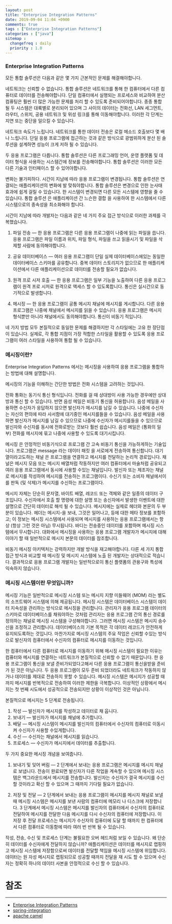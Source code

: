 ```yaml
---
layout: post
title: "Enterprise Integration Patterns"
date: 2019-09-04 11:04 +0900
comments: true
tags : ["Enterprise Integration Patterns"]
categories : ["java"]
sitemap :
  changefreq : daily
  priority : 1.0
---
```

 
### Enterprise Integration Patterns

모든 통합 솔루션은 다음과 같은 몇 가지 근본적인 문제를 해결해야합니다.

네트워크는 신뢰할 수 없습니다. 통합 솔루션은 네트워크를 통해 한 컴퓨터에서 다른 컴퓨터로 데이터를 전송해야합니다. 
단일 컴퓨터에서 실행되는 프로세스와 비교하여 분산 컴퓨팅은 훨씬 더 많은 가능한 문제를 처리 할 수 있도록 준비되어야합니다. 
종종 통합 될 두 시스템은 대륙별로 분리되어 있으며 그 사이의 데이터는 전화선, LAN 세그먼트, 라우터, 스위치, 공용 네트워크 및 위성 링크를 통해 이동해야합니다. 
이러한 각 단계는 지연 또는 중단을 일으킬 수 있습니다.

네트워크 속도가 느립니다. 
네트워크를 통한 데이터 전송은 로컬 메소드 호출보다 몇 배나 느립니다. 
단일 응용 프로그램에 접근하는 것과 같은 방식으로 광범위하게 분산 된 솔루션을 설계하면 성능이 크게 저하 될 수 있습니다.

두 응용 프로그램은 다릅니다. 
통합 솔루션은 다른 프로그래밍 언어, 운영 플랫폼 및 데이터 형식을 사용하는 시스템간에 정보를 전송해야합니다. 
통합 솔루션은 이러한 모든 다른 기술과 인터페이스 할 수 있어야합니다.

변화는 불가피하다. 
시간이 지남에 따라 응용 프로그램이 변경됩니다. 
통합 솔루션은 연결되는 애플리케이션의 변화에 발 맞춰야합니다. 
통합 솔루션은 변경으로 인한 눈사태 효과에 쉽게 걸릴 수 있습니다. 
한 시스템이 변경되면 다른 모든 시스템에 영향을 줄 수 있습니다. 
통합 솔루션 은 애플리케이션 간 느슨한 결합 을 사용하여 한 시스템에서 다른 시스템으로의 종속성을 최소화해야 합니다.

시간이 지남에 따라 개발자는 다음과 같은 네 가지 주요 접근 방식으로 이러한 과제를 극복했습니다.

1. 파일 전송 — 한 응용 프로그램은 다른 응용 프로그램이 나중에 읽는 파일을 씁니다. 
응용 프로그램은 파일 이름과 위치, 파일 형식, 파일을 쓰고 읽을시기 및 파일을 삭제할 사람에 동의해야합니다.

1. 공유 데이터베이스 — 여러 응용 프로그램이 단일 실제 데이터베이스에있는 동일한 데이터베이스 스키마를 공유합니다. 
중복 데이터 스토리지가 없으므로 한 애플리케이션에서 다른 애플리케이션으로 데이터를 전송할 필요가 없습니다.

1. 원격 프로 시저 호출 — 한 응용 프로그램은 일부 기능을 노출하여 다른 응용 프로그램이 원격 프로 시저로 원격으로 액세스 할 수 있도록합니다. 
통신은 실시간으로 동기적으로 발생합니다.

1. 메시징 — 한 응용 프로그램이 공통 메시지 채널에 메시지를 게시합니다. 
다른 응용 프로그램은 나중에 채널에서 메시지를 읽을 수 있습니다. 
응용 프로그램은 메시지 형식뿐만 아니라 채널에서도 동의해야합니다. 
통신이 비동기 적입니다.

네 가지 방법 모두 본질적으로 동일한 문제를 해결하지만 각 스타일에는 고유 한 장단점이 있습니다. 
실제로, 각 통합 지점이 가장 적합한 스타일을 활용할 수 있도록 응용 프로그램이 여러 스타일을 사용하여 통합 될 수 있습니다.

### 메시징이란? 

Enterprise Integration Patterns 에서는 메시징을 사용하여 응용 프로그램을 통합하는 방법에 대해 설명합니다.

메시징의 기능을 이해하는 간단한 방법은 전화 시스템을 고려하는 것입니다. 

전화 통화는 동기식 통신 형식입니다. 
전화를 걸 때 상대방이 사용 가능한 경우에만 상대방과 통신 할 수 있습니다. 
반면 음성 메일은 비동기 통신을 허용합니다. 
음성 메일을 사용하면 수신자가 응답하지 않으면 발신자가 메시지를 남길 수 있습니다. 
나중에 수신자는 자신의 편의에 따라 사서함에 대기중인 메시지를들을 수 있습니다. 
음성 메일을 사용하면 발신자가 메시지를 남길 수 있으므로 나중에 수신자가 메시지를들을 수 있으므로 발신자와 수신자를 동시에 전화로받는 것보다 훨씬 쉽습니다. 
음성 메일은 (통화의 일부) 전화를 메시지에 묶고 나중에 사용할 수 있도록 대기시킵니다.

메시징 은 안정적인 비동기식으로 프로그램 간 고속 비동기 통신을 가능하게하는 기술입니다. 
프로그램은 message 라는 데이터 패킷 을 서로에게 전송하여 통신합니다. 
대기열이라고도하는 채널 은 프로그램을 연결하고 메시지를 전달하는 논리적 경로입니다. 
채널은 메시지 모음 또는 메시지 배열처럼 작동하지만 여러 컴퓨터에서 마술처럼 공유되고 여러 응용 프로그램에서 동시에 사용할 수있는 채널입니다. 
발신자 또는 제조자는 채널로 메시지를 작성하여 메시지를 전송하는 프로그램이다. 
수신기 또는 소비자 채널에서이를 판독 (및 삭제)가 메시지를 수신하는 프로그램이다.

메시지 자체는 단순히 문자열, 바이트 배열, 레코드 또는 객체와 같은 일종의 데이터 구조입니다. 
수신자에서 호출 할 명령에 대한 설명 또는 송신자에서 발생한 이벤트에 대한 설명으로 간단히 데이터로 해석 될 수 있습니다. 
메시지에는 실제로 헤더와 본문의 두 부분이 있습니다. 
헤더는 메시지-을 보내, 그것은 일어나고, 등에 대한 메타 정보를 포함하고; 이 정보는 메시징 시스템에서 사용되며 메시지를 사용하는 응용 프로그램에서는 항상 (항상 그런 것은 아님) 무시됩니다. 
바디는 전송중인 데이터를 포함하며 메시징 시스템에서 무시합니다. 
대화에서 메시징을 사용하는 응용 프로그램 개발자가 메시지에 대해 이야기 할 때 일반적으로 메시지 본문의 데이터를 참조합니다.

비동기 메시징 아키텍처는 강력하지만 개발 방식을 재고해야합니다. 
다른 세 가지 통합 접근 방식과 비교할 때 메시징 및 메시지 시스템에 노출 된 개발자는 상대적으로 적습니다. 
결과적으로 응용 프로그램 개발자는 일반적으로이 통신 플랫폼의 관용구와 특성에 익숙하지 않습니다.

### 메시징 시스템이란 무엇입니까?

메시징 기능은 일반적으로 메시징 시스템 또는 메시지 지향 미들웨어 (MOM) 라는 별도의 소프트웨어 시스템에 의해 제공됩니다. 
메시징 시스템은 데이터베이스 시스템이 데이터 지속성을 관리하는 방식으로 메시징을 관리합니다. 
관리자가 응용 프로그램 데이터의 스키마로 데이터베이스를 채워야하는 것처럼 관리자는 응용 프로그램 간의 통신 경로를 정의하는 채널로 메시징 시스템을 구성해야합니다. 
그러면 메시징 시스템은 메시지 송수신을 조정하고 관리합니다. 
데이터베이스의 기본 목적은 각 데이터 레코드가 안전하게 유지되도록하는 것입니다. 
마찬가지로 메시징 시스템의 주요 작업은 신뢰할 수있는 방식으로 발신자의 컴퓨터에서 수신자의 컴퓨터로 메시지를 이동하는 것입니다.

한 컴퓨터에서 다른 컴퓨터로 메시지를 이동하기 위해 메시징 시스템이 필요한 이유는 컴퓨터와 메시지를 연결하는 네트워크가 본질적으로 신뢰할 수 없기 때문입니다. 
한 응용 프로그램이 통신을 보낼 준비가되었다고해서 다른 응용 프로그램이 통신을받을 준비가 된 것은 아닙니다. 
두 응용 프로그램이 모두 준비 되었더라도 네트워크가 작동하지 않거나 데이터를 제대로 전송하지 못할 수 있습니다. 
메시징 시스템은 메시지가 성공할 때까지 메시지를 반복적으로 전송하여 이러한 제한을 극복합니다. 
이상적인 상황에서 메시지는 첫 번째 시도에서 성공적으로 전송되지만 상황이 이상적인 것은 아닙니다.

본질적으로 메시지는 5 단계로 전송됩니다.

1. 작성 — 발신자가 메시지를 작성하고 데이터로 채 웁니다.
1. 보내기 — 발신자가 메시지를 채널에 추가합니다.
1. 배달 — 메시징 시스템이 메시지를 발신자의 컴퓨터에서 수신자의 컴퓨터로 이동시켜 수신자가 사용할 수있게합니다.
1. 수신 — 수신자는 채널에서 메시지를 읽습니다.
1. 프로세스 — 수신자가 메시지에서 데이터를 추출합니다.

두 가지 중요한 메시징 개념을 보여줍니다.

1. 보내기 및 잊어 버림 — 2 단계에서 보내는 응용 프로그램은 메시지를 메시지 채널로 보냅니다. 
전송이 완료되면 발신자가 다른 작업을 계속할 수 있으며 메시징 시스템은 백그라운드에서 메시지를 전송합니다. 
발신자는 수신자가 결국 메시지를 수신 할 것이라고 확신 할 수 있으며 그 때까지 기다릴 필요가 없습니다.

1. 저장 및 전달 — 2 단계에서 보내는 응용 프로그램이 메시지를 메시지 채널로 보낼 때 메시징 시스템은 메시지를 보낸 사람의 컴퓨터에 메모리 나 디스크에 저장합니다. 
3 단계에서 메시징 시스템은 메시지를 발신자의 컴퓨터에서 수신자의 컴퓨터로 전달하여 메시지를 전달한 다음 메시지를 다시 수신자의 컴퓨터에 저장합니다. 
이 저장 후 전달 프로세스는 메시지가 수신자의 컴퓨터에 도달 할 때까지 한 컴퓨터에서 다른 컴퓨터로 이동함에 따라 여러 번 반복 될 수 있습니다.

작성, 전송, 수신 및 프로세스 단계는 불필요한 오버 헤드처럼 보일 수 있습니다. 
왜 단순히 데이터를 수신자에게 전달하지 않습니까? 
애플리케이션은 데이터를 메시지로 랩핑하고 메시징 시스템에 저장함으로써 데이터를 전달할 책임을 메시징 시스템에 위임합니다. 
데이터는 원 자성 메시지로 랩핑되므로 성공할 때까지 전달을 재 시도 할 수 있으며 수신자는 정확히 하나의 데이터 사본을 안정적으로 수신 할 수 있습니다.


# 참조
----- 
* [Enterprise Integration Patterns](https://www.enterpriseintegrationpatterns.com/)
* [spring-integration](https://spring.io/projects/spring-integration)
* [apache camel](https://camel.apache.org/)